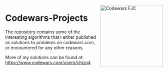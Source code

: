 [<img align="right" alt="Codewars FJC" width="200px" src="https://www.codewars.com/users/chizo4/badges/large" />][codewars]

# Codewars-Projects

The repository contains some of the interesting algorithms that I either published as solutions to problems on codewars.com, or encountered for any other reasons.

More of my solutions can be found at:
https://www.codewars.com/users/chizo4

[codewars]: https://www.codewars.com/users/chizo4
